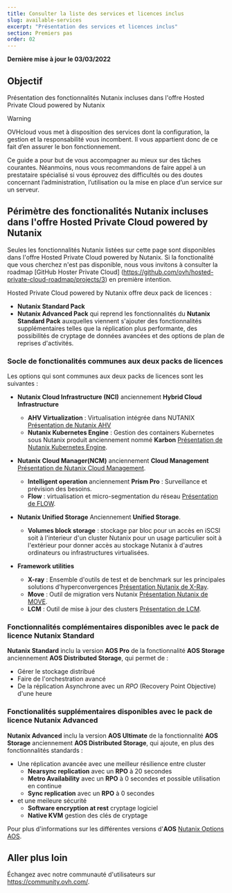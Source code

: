```yaml
---
title: Consulter la liste des services et licences inclus
slug: available-services
excerpt: "Présentation des services et licences inclus"
section: Premiers pas
order: 02
---
```


**Dernière mise à jour le 03/03/2022**

## Objectif

Présentation des fonctionnalités Nutanix incluses dans l'offre Hosted Private Cloud powered by Nutanix

> [!warning]
> OVHcloud vous met à disposition des services dont la configuration, la gestion et la responsabilité vous incombent. Il vous appartient donc de ce fait d’en assurer le bon fonctionnement.
>
> Ce guide a pour but de vous accompagner au mieux sur des tâches courantes. Néanmoins, nous vous recommandons de faire appel à un prestataire spécialisé si vous éprouvez des difficultés ou des doutes concernant l’administration, l’utilisation ou la mise en place d’un service sur un serveur.
>

## Périmètre des fonctionalités Nutanix incluses dans l'offre Hosted Private Cloud powered by Nutanix

Seules les fonctionnalités Nutanix listées sur cette page sont disponibles dans l'offre Hosted Private Cloud powered by Nutanix. Si la fonctionalité que vous cherchez n'est pas disponible, nous vous invitons à consulter la roadmap [GitHub Hoster Private Cloud] (https://github.com/ovh/hosted-private-cloud-roadmap/projects/3) en première intention.

Hosted Private Cloud powered by Nutanix offre deux pack de licences :

* **Nutanix Standard Pack**
* **Nutanix Advanced Pack** qui reprend les fonctionnalités du **Nutanix Standard Pack** auxquelles viennent s'ajouter des fonctionnalités supplémentaires telles que la réplication plus performante, des possibilités de cryptage de données avancées et des options de plan de reprises d'activités. 

### Socle de fonctionalités communes aux deux packs de licences

Les options qui sont communes aux deux packs de licences sont les suivantes :

- **Nutanix Cloud Infrastructure (NCI)** anciennement **Hybrid Cloud Infrastructure** 
    + **AHV Virtualization** : Virtualisation intégrée dans NUTANIX [Présentation de Nutanix AHV](https://www.nutanix.com/products/ahv)
    + **Nutanix Kubernetes Engine** : Gestion des containers Kubernetes sous Nutanix produit anciennement nommé **Karbon** [Présentation de Nutanix Kubernetes Engine](https://www.nutanix.com/products/karbon).

- **Nutanix Cloud Manager(NCM)** anciennement **Cloud Management** [Présentation de Nutanix Cloud Management](https://www.nutanix.com/products/cloud-manager/aiops).
    + **Intelligent operation** anciennement **Prism Pro** : Surveillance et prévision des besoins.
    + **Flow** : virtualisation et micro-segmentation du réseau [Présentation de FLOW](https://www.nutanix.com/products/flow).

- **Nutanix Unified Storage** Anciennement **Unified Storage**.
    + **Volumes block storage** : stockage par bloc pour un accès en iSCSI soit à l'interieur d'un cluster Nutanix pour un usage particulier soit à l'extérieur pour donner accès au stockage Nutanix à d'autres ordinateurs ou infrastructures virtualisées.

- **Framework utilities**

    + **X-ray** : Ensemble d'outils de test et de benchmark sur les principales solutions d'hyperconvergences [Présentation Nutanix de X-Ray](https://www.nutanix.com/products/x-ray).
    + **Move** :  Outil de migration vers Nutanix [Présentation Nutanix de MOVE](https://www.nutanix.com/products/move).
    + **LCM** : Outil de mise à jour des clusters [Présentation de LCM](https://www.nutanix.com/products/life-cycle-manager).

### Fonctionnalités complémentaires disponibles avec le pack de licence **Nutanix Standard**

**Nutanix Standard** inclu la version **AOS Pro** de la fonctionnalité **AOS Storage** anciennement **AOS Distributed Storage**, qui permet de :
- Gérer le stockage distribué
- Faire de l'orchestration avancé
- De la réplication Asynchrone avec un *RPO* (Recovery Point Objective) d'une heure

### Fonctionalités supplémentaires disponibles avec le pack de licence **Nutanix Advanced**

**Nutanix Advanced** inclu la version **AOS Ultimate** de la fonctionnalité **AOS Storage** anciennement **AOS Distributed Storage**, qui ajoute, en plus des fonctionnalités standards :
- Une réplication avancée avec une meilleur résilience entre cluster
    + **Nearsync replication** avec un **RPO** à 20 secondes
    + **Metro Availability** avec un **RPO** à 0 secondes et possible utilisation en continue
    + **Sync replication** avec un **RPO** à 0 secondes
- et une meileure sécurité
    + **Software encryption at rest** cryptage logiciel
    + **Native KVM** gestion des clés de cryptage

Pour plus d'informations sur les différentes versions d'**AOS** [Nutanix Options AOS](https://www.nutanix.com/products/software-options).


## Aller plus loin


Échangez avec notre communauté d'utilisateurs sur <https://community.ovh.com/>.
